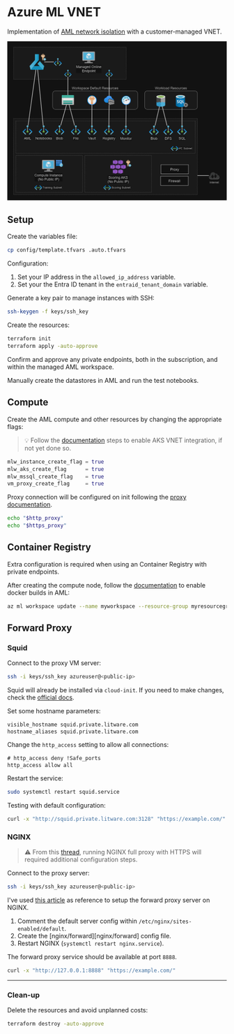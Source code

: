 # Azure ML VNET

Implementation of [AML network isolation][1] with a customer-managed VNET.

<img src=".assets/aml.png" />

## Setup

Create the variables file:

```sh
cp config/template.tfvars .auto.tfvars
```

Configuration:

1. Set your IP address in the `allowed_ip_address` variable.
2. Set your the Entra ID tenant in the  `entraid_tenant_domain` variable.

Generate a key pair to manage instances with SSH:

```sh
ssh-keygen -f keys/ssh_key
```

Create the resources:

```sh
terraform init
terraform apply -auto-approve
```

Confirm and approve any private endpoints, both in the subscription, and within the managed AML workspace.

Manually create the datastores in AML and run the test notebooks.

## Compute

Create the AML compute and other resources by changing the appropriate flags:

> 💡 Follow the [documentation][2] steps to enable AKS VNET integration, if not yet done so.

```terraform
mlw_instance_create_flag = true
mlw_aks_create_flag      = true
mlw_mssql_create_flag    = true
vm_proxy_create_flag     = true
```

Proxy connection will be configured on init following the [proxy documentation][7].

```sh
echo "$http_proxy"
echo "$https_proxy"
```

## Container Registry

Extra configuration is required when using an Container Registry with private endpoints.

After creating the compute node, follow the [documentation][6] to enable docker builds in AML:

```sh
az ml workspace update --name myworkspace --resource-group myresourcegroup --image-build-compute mycomputecluster
```

## Forward Proxy

### Squid

Connect to the proxy VM server:

```sh
ssh -i keys/ssh_key azureuser@<public-ip>
```

Squid will already be installed via `cloud-init`. If you need to make changes, check the [official docs][5].

Set some hostname parameters:

```
visible_hostname squid.private.litware.com
hostname_aliases squid.private.litware.com
```

Change the `http_access` setting to allow all connections:

```
# http_access deny !Safe_ports
http_access allow all
```

Restart the service:

```sh
sudo systemctl restart squid.service
```

Testing with default configuration:

```sh
curl -x "http://squid.private.litware.com:3128" "https://example.com/"
```

### NGINX

> ⚠️ From this [thread][4], running NGINX full proxy with HTTPS will required additional configuration steps.

Connect to the proxy server:

```sh
ssh -i keys/ssh_key azureuser@<public-ip>
```

I've used [this article][3] as reference to setup the forward proxy server on NGINX.

1. Comment the default server config within `/etc/nginx/sites-enabled/default`.
2. Create the [nginx/forward][nginx/forward] config file.
3. Restart NGINX (`systemctl restart nginx.service`).

The forward proxy service should be available at port `8888`.

```sh
curl -x "http://127.0.0.1:8888" "https://example.com/"
```

---

### Clean-up

Delete the resources and avoid unplanned costs:

```sh
terraform destroy -auto-approve
```

[1]: https://learn.microsoft.com/en-us/azure/machine-learning/how-to-network-isolation-planning?view=azureml-api-2#recommended-architecture-use-your-azure-vnet
[2]: https://learn.microsoft.com/en-us/azure/aks/api-server-vnet-integration
[3]: https://www.baeldung.com/nginx-forward-proxy
[4]: https://serverfault.com/a/1090581/560797
[5]: https://ubuntu.com/server/docs/how-to-install-a-squid-server
[6]: https://docs.microsoft.com/azure/machine-learning/how-to-secure-workspace-vnet#enable-azure-container-registry-acr
[7]: https://learn.microsoft.com/en-us/azure/machine-learning/how-to-secure-workspace-vnet?view=azureml-api-2&tabs=required%2Cpe%2Ccli#required-public-internet-access
